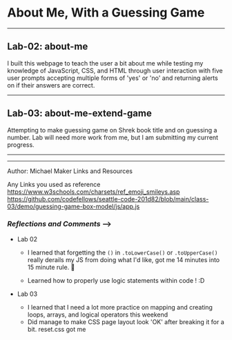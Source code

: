 # About Me, With a Guessing Game

___

## Lab-02: about-me

I built this webpage to teach the user a bit about me while testing my knowledge of JavaScript, CSS, and HTML through user interaction with five user prompts accepting multiple forms of 'yes' or 'no' and returning alerts on if their answers are correct.

___

## Lab-03: about-me-extend-game
Attempting to make guessing game on Shrek book title and on guessing a number. Lab will need more work from me, but I am submitting my current progress.
___
___

Author: Michael Maker
Links and Resources
<!-- submission PR -->
Any Links you used as reference
<https://www.w3schools.com/charsets/ref_emoji_smileys.asp>
<https://github.com/codefellows/seattle-code-201d82/blob/main/class-03/demo/guessing-game-box-model/js/app.js>

### ___Reflections and Comments___ -->
<!-- Consider including the answers to your daily journal and submission questions here -->
<!-- This is also a good place to reflect on the tools and resources used and learned -->
* Lab 02
  * I learned that forgetting the `()` in `.toLowerCase()` or `.toUpperCase()` really derails my JS from doing what I'd like, got me 14 minutes into 15 minute rule. &#128548;

  * Learned how to properly use logic statements within code ! :D

* Lab 03
  * I learned that I need a lot more practice on mapping and creating loops, arrays, and logical operators this weekend
  * Did manage to make CSS page layout look 'OK' after breaking it for a bit. reset.css got me
